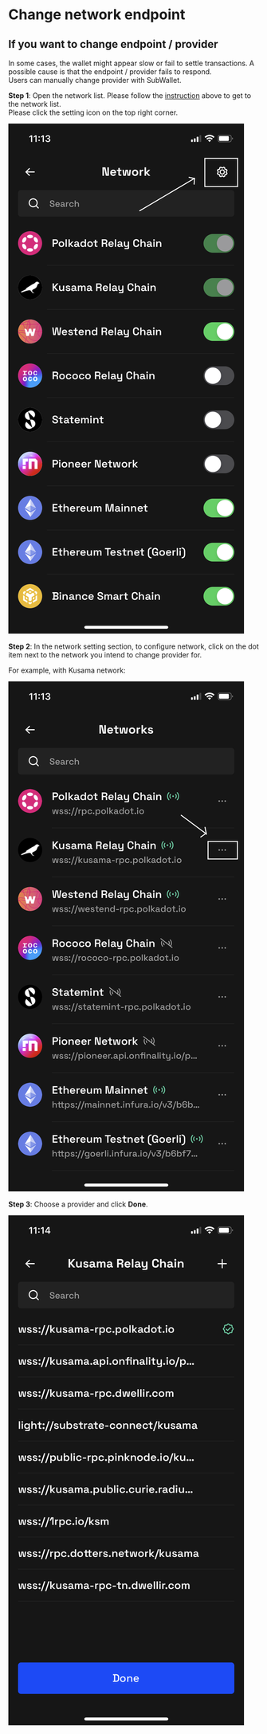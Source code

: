 # Change network endpoint

## If you want to change endpoint / provider

In some cases, the wallet might appear slow or fail to settle transactions. A possible cause is that the endpoint / provider fails to respond. \
Users can manually change provider with SubWallet.&#x20;

**Step 1**: Open the network list. Please follow the [instruction](turn-on-turn-off-your-network.md) above to get to the network list.\
Please click the setting icon on the top right corner.

![](<../../.gitbook/assets/image (48).png>)

**Step 2**: In the network setting section,  to configure network, click on the dot item next to the network you intend to change provider for.&#x20;

For example, with Kusama network:

![](<../../.gitbook/assets/image (4) (2) (1).png>)

**Step 3**: Choose a provider and click **Done**.

![](<../../.gitbook/assets/image (18) (1).png>)
